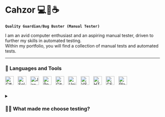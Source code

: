 # Cahzor 💻💖☕

**`Quality Guardian/Bug Buster (Manual Tester)`**

  

I am an avid computer enthusiast and an aspiring manual tester, driven to further my skills in automated testing.     
Within my portfolio, you will find a collection of manual tests and automated tests.




<!--

**Cahzor/Cahzor** is a ✨ _special_ ✨ repository because its `README.md` (this file) appears on your GitHub profile.

-->
---

### 🧰 Languages and Tools

<img align="left" alt="C#" width="28px" style="padding-right:10px;" src="https://cdn.jsdelivr.net/gh/devicons/devicon/icons/csharp/csharp-original.svg" />          
<img align="left" alt="Selenium" width="28px" style="padding-right:10px;" src="https://cdn.jsdelivr.net/gh/devicons/devicon/icons/selenium/selenium-original.svg" />
<img align="left" alt="Jira" width="28px" style="padding-right:10px;" src="https://cdn.jsdelivr.net/gh/devicons/devicon/icons/jira/jira-original.svg" />
<img align="left" alt="Postman" width="28px" style="padding-right:10px;" src="https://cdn.iconscout.com/icon/free/png-256/free-postman-3521648-2945092.png?f=webp" />   
<img align="left" alt="Git" width="28px" style="padding-right:10px;" src="https://cdn.jsdelivr.net/gh/devicons/devicon/icons/git/git-original.svg" />
<img align="left" alt="Unity" width="28px" style="padding-right:10px;" src="https://macmagazine.com.br/wp-content/uploads/2013/05/21-logo-unity.png" />
<img align="left" alt="VS" width="28px" style="padding-right:10px;" src="https://cdn.jsdelivr.net/gh/devicons/devicon/icons/visualstudio/visualstudio-plain.svg" /> 
<img align="left" alt="HTML" width="28px" style="padding-right:10px;" src="https://cdn.jsdelivr.net/gh/devicons/devicon/icons/html5/html5-plain.svg" />
<img align="left" alt="CSS" width="28px" style="padding-right:10px;" src="https://cdn.jsdelivr.net/gh/devicons/devicon/icons/css3/css3-plain.svg" />
<img align="left" alt="PlasticSCM" width="28px" style="padding-right:10px;" src="https://avatars.githubusercontent.com/u/4990695?s=280&v=4" />    
<br />

#
<details>
 <summary><h3>👨‍💻 What made me choose testing?</h3></summary>
At the age of 8, I embarked on my first computer adventure, initially using it primarily for entertainment. Over time, I became the neighborhood's go-to "tech guy," helping acquaintances troubleshoot their computer issues. From an early age, I found myself paying attention to the intuitiveness of websites and questioning why certain user-friendly features were missing. Fueled by my passion for technology, I made the decision to switch careers and pursue a path in software testing.

Currently, I am collaborating with friends on a non-commercial Unity game project, where I utilize C#. I believe that this experience will serve as a valuable foundation for my future endeavors in automated testing, which I consider to be a crucial milestone in my professional development.
